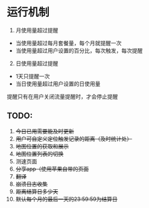 # 运行机制

1. 月使用量超过提醒
  - 当使用量超过每月套餐量，每个月就提醒一次
  - 当使用量超过用户设置的百分比，每次触发，每次提醒

2. 日使用量超过提醒
  - 1天只提醒一次
  - 当日使用量超过用户设置的日使用量
  
 提醒只有在用户关闭流量提醒时，才会停止提醒


## TODO:

1. ~~今日已用需要能及时更新~~
2. ~~用户可自定义定位触发记录的距离（及时统计处）~~
3. ~~地图位置的获取和展示~~
4. ~~地图位置列表的切换~~
5. 测速页面
6. ~~分享app（使用苹果自带的页面~~
7. ~~翻译~~
8. ~~崩溃日志收集~~
9. ~~距离结算日多少天~~
10. ~~默认每个月的最后一天的23:59:59为结算日~~
